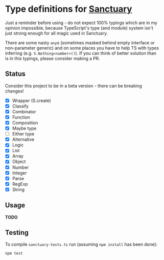 Type definitions for [Sanctuary](https://sanctuary.js.org/)
====================================================

Just a reminder before using - do not expect 100% typings which are in my opinion impossible, because TypeScript's type (and module) system isn't just strong enough for all magic used in Sanctuary.

There are some nasty `any`s (sometimes masked behind empty interface or non-parameter generic) and on some places you have to help TS with types inferring (e.g. `S.Nothing<number>()`).  If you can think of better solution than is in this typings, please consider making a PR.

Status
-----

Consider this project to be in a beta version - there can be breaking changes!

- [x] Wrapper (S.create)
- [x] Classify
- [x] Combinator
- [x] Function
- [x] Composition
- [x] Maybe type
- [ ] Either type
- [x] Alternative
- [x] Logic
- [x] List
- [x] Array
- [x] Object
- [x] Number
- [x] Integer
- [x] Parse
- [x] RegExp
- [x] String

Usage
----
**TODO**

Testing
------

To compile `sanctuary-tests.ts` run (assuming `npm install` has been done):

```
npm test
```
